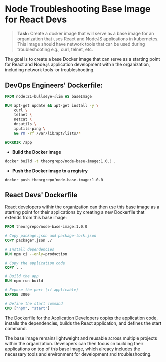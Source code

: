 # Node Troubleshooting Base Image for React Devs

> **Task:** Create a docker image that will serve as a base image for an organization that uses React and NodeJS applications in kubernetes. This image should have network tools that can be used during troubleshooting e.g., curl, telnet, etc.

The goal is to create a base Docker image that can serve as a starting point for React and Node.js application development within the organization, including network tools for troubleshooting.

## DevOps Engineers' Dockerfile:

```Dockerfile
FROM node:21-bullseye-slim AS baseImage

RUN apt-get update && apt-get install -y \
    curl \
    telnet \
    netcat \
    dnsutils \
    iputils-ping \
    && rm -rf /var/lib/apt/lists/*

WORKDIR /app
```

- **Build the Docker image**

```sh
docker build -t theorgrepo/node-base-image:1.0.0 .
```

- **Push the Docker image to a registry**

```sh
docker push theorgrepo/node-base-image:1.0.0
```

## React Devs' Dockerfile

React developers within the organization can then use this base image as a starting point for their applications by creating a new Dockerfile that extends from this base image:

```dockerfile
FROM theorgrepo/node-base-image:1.0.0

# Copy package.json and package-lock.json
COPY package*.json ./

# Install dependencies
RUN npm ci --only=production

# Copy the application code
COPY . .

# Build the app
RUN npm run build

# Expose the port (if applicable)
EXPOSE 3000

# Define the start command
CMD ["npm", "start"]
```

The Dockerfile for the Application Developers copies the application code, installs the dependencies, builds the React application, and defines the start command.

The base image remains lightweight and reusable across multiple projects within the organization. Developers can then focus on building their applications on top of this base image, which already includes the necessary tools and environment for development and troubleshooting.

